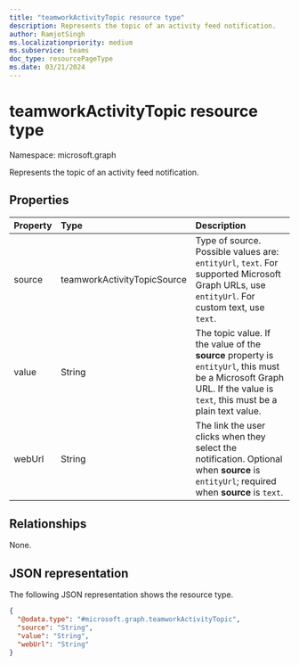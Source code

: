```yaml
---
title: "teamworkActivityTopic resource type"
description: Represents the topic of an activity feed notification.
author: RamjotSingh
ms.localizationpriority: medium
ms.subservice: teams
doc_type: resourcePageType
ms.date: 03/21/2024
---
```


# teamworkActivityTopic resource type

Namespace: microsoft.graph

Represents the topic of an activity feed notification.

## Properties
|Property|Type|Description|
|:---|:---|:---|
|source|teamworkActivityTopicSource|Type of source. Possible values are: `entityUrl`, `text`. For supported Microsoft Graph URLs, use `entityUrl`. For custom text, use `text`.|
|value|String|The topic value. If the value of the **source** property is `entityUrl`, this must be a Microsoft Graph URL. If the value is `text`, this must be a plain text value.|
|webUrl|String|The link the user clicks when they select the notification. Optional when **source** is `entityUrl`; required when **source** is `text`.|

## Relationships
None.

## JSON representation
The following JSON representation shows the resource type.
<!-- {
  "blockType": "resource",
  "@odata.type": "microsoft.graph.teamworkActivityTopic"
}
-->
```json
{
  "@odata.type": "#microsoft.graph.teamworkActivityTopic",
  "source": "String",
  "value": "String",
  "webUrl": "String"
}
```

